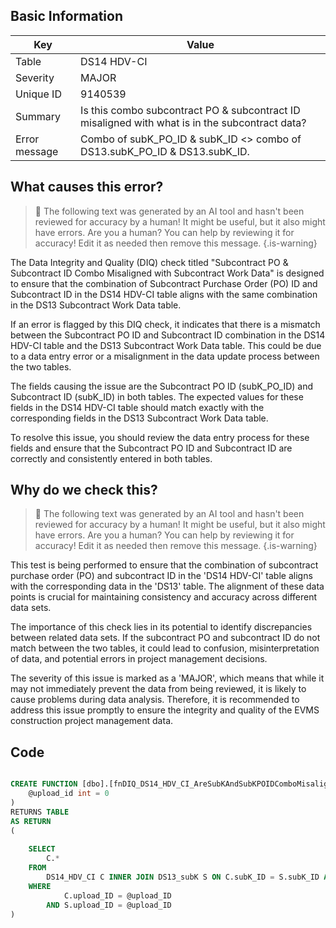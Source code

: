 ## Basic Information
| Key         | Value          |
|-------------|----------------|
| Table       | DS14 HDV-CI |
| Severity    | MAJOR |
| Unique ID   | 9140539   |
| Summary     | Is this combo subcontract PO & subcontract ID misaligned with what is in the subcontract data? |
| Error message | Combo of subK_PO_ID & subK_ID <> combo of DS13.subK_PO_ID & DS13.subK_ID. |

## What causes this error?

> :robot: The following text was generated by an AI tool and hasn't been reviewed for accuracy by a human! It might be useful, but it also might have errors. Are you a human? You can help by reviewing it for accuracy! Edit it as needed then remove this message.
{.is-warning}

The Data Integrity and Quality (DIQ) check titled "Subcontract PO & Subcontract ID Combo Misaligned with Subcontract Work Data" is designed to ensure that the combination of Subcontract Purchase Order (PO) ID and Subcontract ID in the DS14 HDV-CI table aligns with the same combination in the DS13 Subcontract Work Data table.

If an error is flagged by this DIQ check, it indicates that there is a mismatch between the Subcontract PO ID and Subcontract ID combination in the DS14 HDV-CI table and the DS13 Subcontract Work Data table. This could be due to a data entry error or a misalignment in the data update process between the two tables.

The fields causing the issue are the Subcontract PO ID (subK_PO_ID) and Subcontract ID (subK_ID) in both tables. The expected values for these fields in the DS14 HDV-CI table should match exactly with the corresponding fields in the DS13 Subcontract Work Data table. 

To resolve this issue, you should review the data entry process for these fields and ensure that the Subcontract PO ID and Subcontract ID are correctly and consistently entered in both tables.
## Why do we check this?

> :robot: The following text was generated by an AI tool and hasn't been reviewed for accuracy by a human! It might be useful, but it also might have errors. Are you a human? You can help by reviewing it for accuracy! Edit it as needed then remove this message.
{.is-warning}

This test is being performed to ensure that the combination of subcontract purchase order (PO) and subcontract ID in the 'DS14 HDV-CI' table aligns with the corresponding data in the 'DS13' table. The alignment of these data points is crucial for maintaining consistency and accuracy across different data sets. 

The importance of this check lies in its potential to identify discrepancies between related data sets. If the subcontract PO and subcontract ID do not match between the two tables, it could lead to confusion, misinterpretation of data, and potential errors in project management decisions. 

The severity of this issue is marked as a 'MAJOR', which means that while it may not immediately prevent the data from being reviewed, it is likely to cause problems during data analysis. Therefore, it is recommended to address this issue promptly to ensure the integrity and quality of the EVMS construction project management data.
## Code

```sql

CREATE FUNCTION [dbo].[fnDIQ_DS14_HDV_CI_AreSubKAndSubKPOIDComboMisalignedWithDS13] (
	@upload_id int = 0
)
RETURNS TABLE
AS RETURN
(
	
	SELECT 
		C.*
	FROM 
		DS14_HDV_CI C INNER JOIN DS13_subK S ON C.subK_ID = S.subK_ID AND C.subK_PO_ID <> S.subK_PO_ID
	WHERE 
			C.upload_ID = @upload_ID 
		AND S.upload_ID = @upload_ID
)
```
